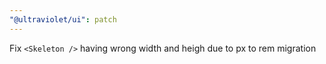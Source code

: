 ```yaml
---
"@ultraviolet/ui": patch
---
```


Fix `<Skeleton />` having wrong width and heigh due to px to rem migration
